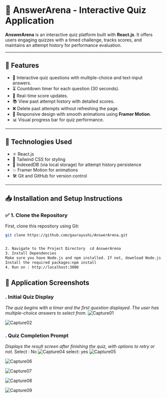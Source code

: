 # 🎯 AnswerArena - Interactive Quiz Application

**AnswerArena** is an interactive quiz platform built with **React.js**. It offers users engaging quizzes with a timed challenge, tracks scores, and maintains an attempt history for performance evaluation.

---

## 🚀 **Features**

- 📝 Interactive quiz questions with multiple-choice and text-input answers.
- ⏳ Countdown timer for each question (30 seconds).
- 🎯 Real-time score updates.
- 📚 View past attempt history with detailed scores.
- ❌ Delete past attempts without refreshing the page.
- 🎨 Responsive design with smooth animations using **Framer Motion**.
- 📊 Visual progress bar for quiz performance.

---

## 🔧 **Technologies Used**

- ⚛️ React.js
- 🎨 Tailwind CSS for styling
- 💾 IndexedDB (via local storage) for attempt history persistence
- 💥 Framer Motion for animations
- 🛠️ Git and GitHub for version control

---

## 📥 **Installation and Setup Instructions**

### ✅ **1. Clone the Repository**

First, clone this repository using Git:

```bash
git clone https://github.com/gaurayushi/AnswerArena.git


2. Navigate to the Project Directory  cd AnswerArena
3. Install Dependencies
Make sure you have Node.js and npm installed. If not, download Node.js.
Install the required packages:npm install
4. Run on : http://localhost:3000

````

## 📸 Application Screenshots

### . Initial Quiz Display
*The quiz begins with a timer and the first question displayed. The user has multiple-choice answers to select from.*
![Capture01](https://github.com/user-attachments/assets/10259e3c-6d0c-40b0-a815-f3306e0d7685)

![Capture02](https://github.com/user-attachments/assets/fde191ad-68f5-468c-b2f4-76b592364e02)

### . Quiz Completion Prompt
*Displays the result screen after finishing the quiz, with options to retry or not.*
Select : No 
![Capture04](https://github.com/user-attachments/assets/d0974deb-7fbd-4e4a-b10e-4beb396bfc5c)
select: yes
![Capture05](https://github.com/user-attachments/assets/b0c6a3c0-9b92-4346-a70b-c7baadf84c09)

![Capture06](https://github.com/user-attachments/assets/f594ab23-a864-4a3c-aa68-f96dd8a8efa2)

![Capture07](https://github.com/user-attachments/assets/2cde43e3-fb05-4e91-93f9-4f0c857f1c15)

![Capture08](https://github.com/user-attachments/assets/e1869652-9a12-49c5-b9f8-4d2a64e32abd)

![Capture09](https://github.com/user-attachments/assets/97b8d25c-6731-43ba-acd6-28a32dcabc41)
